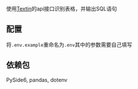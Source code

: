 
使用[Textin](https://www.textin.com/)的api接口识别表格，并输出SQL语句

## 配置

将`.env.example`重命名为`.env`其中的参数需要自己填写

## 依赖包

PySide6, pandas, dotenv
